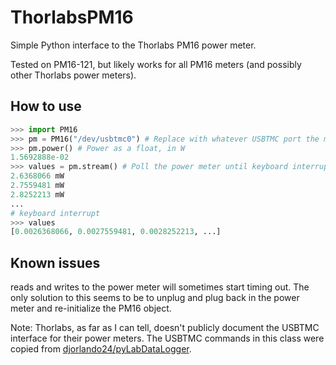 # ThorlabsPM16
Simple Python interface to the Thorlabs PM16 power meter.

Tested on PM16-121, but likely works for all PM16 meters (and possibly
other Thorlabs power meters).

## How to use
```python
>>> import PM16
>>> pm = PM16("/dev/usbtmc0") # Replace with whatever USBTMC port the meter is attached to
>>> pm.power() # Power as a float, in W
1.5692888e-02
>>> values = pm.stream() # Poll the power meter until keyboard interrupt
2.6368066 mW
2.7559481 mW
2.8252213 mW
...
# keyboard interrupt
>>> values
[0.0026368066, 0.0027559481, 0.0028252213, ...]
```

## Known issues
reads and writes to the power meter will sometimes start
timing out. The only solution to this seems to be to unplug and plug
back in the power meter and re-initialize the PM16 object.

Note: Thorlabs, as far as I can tell, doesn't publicly document the
USBTMC interface for their power meters. The USBTMC commands in this
class were copied from
[djorlando24/pyLabDataLogger](https://github.com/djorlando24/pyLabDataLogger/blob/master/src/device/usbtmcDevice.py#L285).
